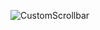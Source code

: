 ![CustomScrollbar](https://user-images.githubusercontent.com/52450937/119162431-52fae580-ba95-11eb-808a-c85074b110a3.png)
